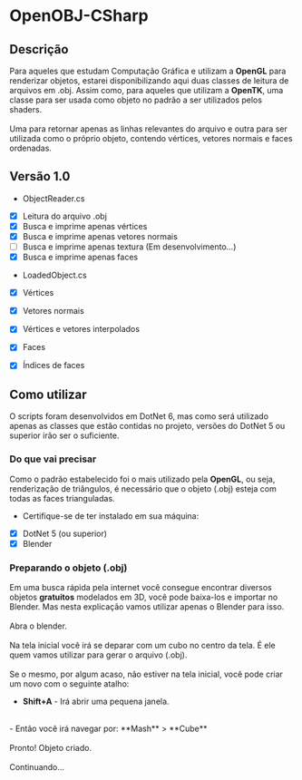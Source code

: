 # OpenOBJ-CSharp
## Descrição
Para aqueles que estudam Computação Gráfica e utilizam a **OpenGL** para renderizar objetos, estarei disponibilizando aqui duas classes de leitura de arquivos em .obj. Assim como, para aqueles que utilizam a **OpenTK**, uma classe para ser usada como objeto no padrão a ser utilizados pelos shaders.
<br><br>
Uma para retornar apenas as linhas relevantes do arquivo e outra para ser utilizada como o próprio objeto, contendo vértices, vetores normais e faces ordenadas.


## Versão 1.0
- ObjectReader.cs
- [x] Leitura do arquivo .obj
- [x] Busca e imprime apenas vértices
- [x] Busca e imprime apenas vetores normais
- [ ] Busca e imprime apenas textura (Em desenvolvimento...)
- [x] Busca e imprime apenas faces

- LoadedObject.cs
- [x] Vértices
- [x] Vetores normais
- [x] Vértices e vetores interpolados
- [x] Faces
- [x] Índices de faces


## Como utilizar
O scripts foram desenvolvidos em DotNet 6, mas como será utilizado apenas as classes que estão contidas no projeto, versões do DotNet 5 ou superior irão ser o suficiente.
### Do que vai precisar
Como o padrão estabelecido foi o mais utilizado pela **OpenGL**, ou seja, renderização de triângulos, é necessário que o objeto (.obj) esteja com todas as faces trianguladas.
- Certifique-se de ter instalado em sua máquina:
- [x] DotNet 5 (ou superior)
- [x] Blender

### Preparando o objeto (.obj)
Em uma busca rápida pela internet você consegue encontrar diversos objetos **gratuitos** modelados em 3D, você pode baixa-los e importar no Blender. Mas nesta explicação vamos utilizar apenas o Blender para isso.
<br><br>
Abra o blender.
<br><br>
Na tela inicial você irá se deparar com um cubo no centro da tela. É ele quem vamos utilizar para gerar o arquivo (.obj).
<br><br>
Se o mesmo, por algum acaso, não estiver na tela inicial, você pode criar um novo com o seguinte atalho:
<br>
- **Shift+A** - Irá abrir uma pequena janela.
<br>
- Então você irá navegar por: **Mash** > **Cube**
<br><br>
Pronto! Objeto criado.
<br><br>
Continuando...
<br><br>
